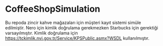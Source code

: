 # CoffeeShopSimulation
Bu repoda zincir kahve mağazaları için müşteri kayıt sistemi simüle edilmiştir.
Nero için kimlik doğrulama gerekmezken Starbucks için gerektiği varsayılmıştır.
Kimlik doğrulama için https://tckimlik.nvi.gov.tr/Service/KPSPublic.asmx?WSDL kullanılmıştır.
 
